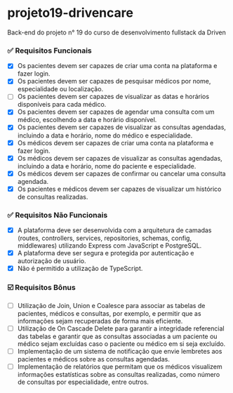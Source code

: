 # projeto19-drivencare
Back-end do projeto n° 19 do curso de desenvolvimento fullstack da Driven 

### ✅ **Requisitos Funcionais**

- [X]  Os pacientes devem ser capazes de criar uma conta na plataforma e fazer login.
- [X]  Os pacientes devem ser capazes de pesquisar médicos por nome, especialidade ou localização.
- [ ]  Os pacientes devem ser capazes de visualizar as datas e horários disponíveis para cada médico.
- [X]  Os pacientes devem ser capazes de agendar uma consulta com um médico, escolhendo a data e horário disponível.
- [X]  Os pacientes devem ser capazes de visualizar as consultas agendadas, incluindo a data e horário, nome do médico e especialidade.
- [X]  Os médicos devem ser capazes de criar uma conta na plataforma e fazer login.
- [X]  Os médicos devem ser capazes de visualizar as consultas agendadas, incluindo a data e horário, nome do paciente e especialidade.
- [X]  Os médicos devem ser capazes de confirmar ou cancelar uma consulta agendada.
- [X]  Os pacientes e médicos devem ser capazes de visualizar um histórico de consultas realizadas.

### ✅ **Requisitos Não Funcionais**

- [X]  A plataforma deve ser desenvolvida com a arquitetura de camadas (routes, controllers, services, repositories, schemas, config, middlewares) utilizando Express com JavaScript e PostgreSQL.
- [X]  A plataforma deve ser segura e protegida por autenticação e autorização de usuário.
- [X]  Não é permitido a utilização de TypeScript.

### ☑️ **Requisitos Bônus**

- [ ]  Utilização de Join, Union e Coalesce para associar as tabelas de pacientes, médicos e consultas, por exemplo, e permitir que as informações sejam recuperadas de forma mais eficiente.
- [ ]  Utilização de On Cascade Delete para garantir a integridade referencial das tabelas e garantir que as consultas associadas a um paciente ou médico sejam excluídas caso o paciente ou médico em si seja excluído.
- [ ]  Implementação de um sistema de notificação que envie lembretes aos pacientes e médicos sobre as consultas agendadas.
- [ ]  Implementação de relatórios que permitam que os médicos visualizem informações estatísticas sobre as consultas realizadas, como número de consultas por especialidade, entre outros.

